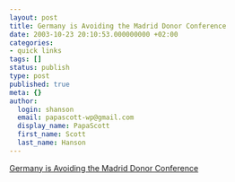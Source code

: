 ```yaml
---
layout: post
title: Germany is Avoiding the Madrid Donor Conference
date: 2003-10-23 20:10:53.000000000 +02:00
categories:
- quick links
tags: []
status: publish
type: post
published: true
meta: {}
author:
  login: shanson
  email: papascott-wp@gmail.com
  display_name: PapaScott
  first_name: Scott
  last_name: Hanson
---
```

<p><a title="to avoid paying billions for Halliburton?" href="http://medienkritik.typepad.com/blog/2003/10/humanitarian_hy.html">Germany is Avoiding the Madrid Donor Conference</a></p>
